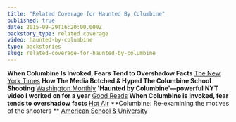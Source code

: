```yaml
---
title: "Related Coverage for Haunted By Columbine"
published: true
date: 2015-09-29T16:20:00.000Z
backstory_type: related coverage
video: haunted-by-columbine
type: backstories
slug: related-coverage-for-haunted-by-columbine
---
```


**When Columbine Is Invoked, Fears Tend to Overshadow Facts**
[The New York Times](http://www.nytimes.com/2015/09/28/us/when-columbine-is-invoked-fears-tend-to-overshadow-facts.html?_r=0)
**How The Media Botched & Hyped The Columbine School Shooting**
[Washington Monthly](http://www.washingtonmonthly.com/the-grade/2015/09/how_the_media_botched_hyped_th057842.php#)
**'Haunted by Columbine'—powerful NYT video I worked on for a year**
[Good Reads](https://www.goodreads.com/author_blog_posts/9132838-haunted-by-columbine-powerful-nyt-video-i-worked-on-for-a-year)
**When Columbine is invoked, fear tends to overshadow facts**
[Hot Air](http://hotair.com/headlines/archives/2015/09/28/when-columbine-is-invoked-fear-tends-to-overshadow-facts/)
**Columbine: Re-examining the motives of the shooters **
[American School & University](http://asumag.com/safety-security/columbine-re-examining-motives-shooters-video)

